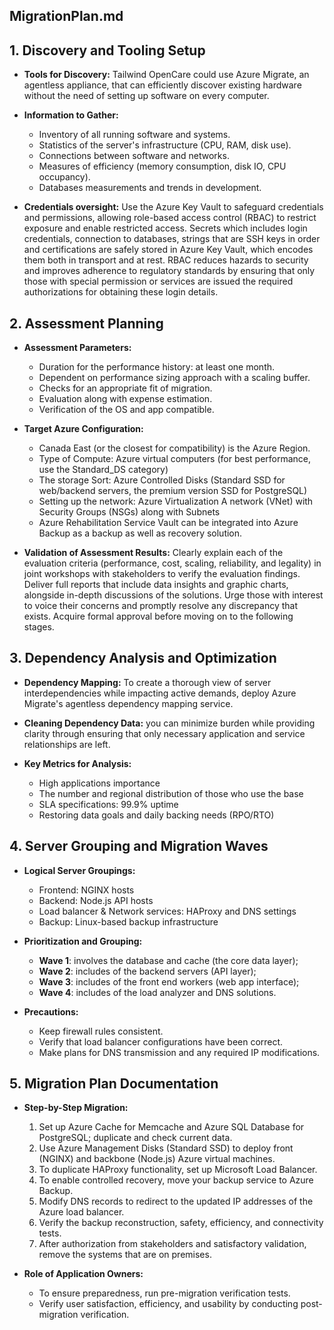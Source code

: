 ## MigrationPlan.md
## 1. Discovery and Tooling Setup 
- **Tools for Discovery:** Tailwind OpenCare could use Azure Migrate, an agentless appliance, that can efficiently discover existing hardware without the need of setting up software on every computer.

- **Information to Gather:**
  - Inventory of all running software and systems.
  - Statistics of the server's infrastructure (CPU, RAM, disk use).
  - Connections between software and networks.
  - Measures of efficiency (memory consumption, disk IO, CPU occupancy).
  - Databases measurements and trends in development.

- **Credentials oversight:**
  Use the Azure Key Vault to safeguard credentials and permissions, allowing role-based access control (RBAC) to restrict exposure and enable restricted access. Secrets which includes login credentials, connection to databases, strings that are SSH keys in order and certifications are safely stored in Azure Key Vault, which encodes them both in transport and at rest. RBAC reduces hazards to security and improves adherence to regulatory standards by ensuring that only those with special permission or services are issued the required authorizations for obtaining these login details.

## 2. Assessment Planning 

- **Assessment Parameters:**

  - Duration for the performance history: at least one month.
  - Dependent on performance sizing approach with a scaling buffer.
  - Checks for an appropriate fit of migration.
  - Evaluation along with expense estimation.
  - Verification of the OS and app compatible.

- **Target Azure Configuration:**

  - Canada East (or the closest for compatibility) is the Azure Region.
  - Type of Compute: Azure virtual computers (for best performance, use the Standard_DS category)
  - The storage Sort: Azure Controlled Disks (Standard SSD for web/backend servers, the premium version SSD for PostgreSQL)
  - Setting up the network: Azure Virtualization A network (VNet) with Security Groups (NSGs) along with Subnets
  - Azure Rehabilitation Service Vault can be integrated into Azure Backup as a backup as well as recovery solution.

- **Validation of Assessment Results:**
  Clearly explain each of the evaluation criteria (performance, cost, scaling, reliability, and legality) in joint workshops with stakeholders to verify the evaluation findings. Deliver full reports that include data insights and graphic charts, alongside in-depth discussions of the solutions. Urge those with interest to voice their concerns and promptly resolve any discrepancy that exists. Acquire formal approval before moving on to the following stages.

## 3. Dependency Analysis and Optimization
- **Dependency Mapping:** To create a thorough view of server interdependencies while impacting active demands, deploy Azure Migrate's agentless dependency mapping service.

- **Cleaning Dependency Data:** you can minimize burden while providing clarity through ensuring that only necessary application and service relationships are left.

- **Key Metrics for Analysis:**
  - High applications importance
  - The number and regional distribution of those who use the base
  - SLA specifications: 99.9% uptime
  - Restoring data goals and daily backing needs (RPO/RTO)

## 4. Server Grouping and Migration Waves 
- **Logical Server Groupings:**
  - Frontend: NGINX hosts 
  - Backend: Node.js API hosts 
  - Load balancer & Network services: HAProxy and DNS settings
  - Backup: Linux-based backup infrastructure

- **Prioritization and Grouping:**
   - **Wave 1**: involves the database and cache (the core data layer); 
   - **Wave 2**: includes of the backend servers (API layer); 
   - **Wave 3**: includes of the front end workers (web app interface); 
   - **Wave 4**: includes of the load analyzer and DNS solutions.

- **Precautions:**
   - Keep firewall rules consistent.
   - Verify that load balancer configurations have been correct.
   - Make plans for DNS transmission and any required IP modifications.

## 5. Migration Plan Documentation
 - **Step-by-Step Migration:**
   1. Set up Azure Cache for Memcache and Azure SQL Database for PostgreSQL; duplicate and check current data.
   2. Use Azure Management Disks (Standard SSD) to deploy front (NGINX) and backbone (Node.js) Azure virtual machines.
   3. To duplicate HAProxy functionality, set up Microsoft Load Balancer.
   4. To enable controlled recovery, move your backup service to Azure Backup.
   5. Modify DNS records to redirect to the updated IP addresses of the Azure load balancer.
   6. Verify the backup reconstruction, safety, efficiency, and connectivity tests.
   7. After authorization from stakeholders and satisfactory validation, remove the systems that are on premises.

- **Role of Application Owners:**
  - To ensure preparedness, run pre-migration verification tests.
  - Verify user satisfaction, efficiency, and usability by conducting post-migration verification.






